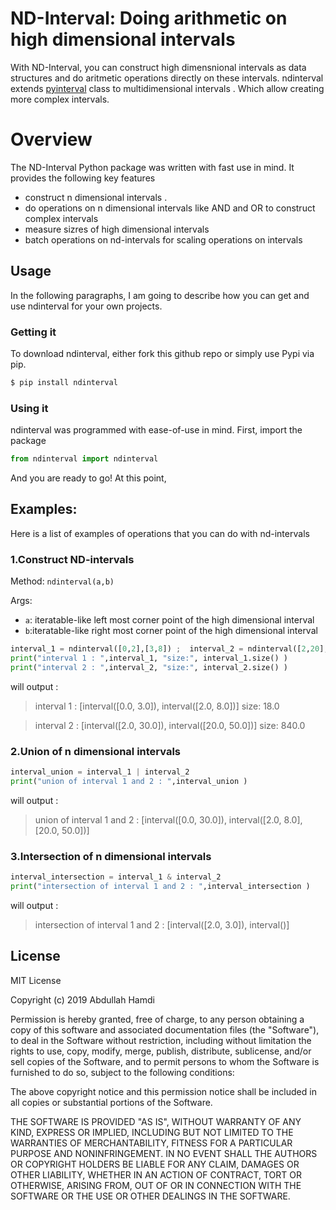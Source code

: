# ND-Interval: Doing arithmetic on high dimensional intervals 

With ND-Interval, you can construct high dimensnional intervals as data structures and do aritmetic operations directly on these intervals. ndinterval extends [pyinterval](https://github.com/taschini/pyinterval) class to multidimensional intervals . Which allow creating more complex intervals. 

# Overview
The ND-Interval Python package was written with fast use in mind. It provides the following key features

  - construct n dimensional intervals .
  - do operations on n dimensional intervals like AND and OR to construct complex intervals
  - measure sizres of high dimensional intervals  
  - batch operations on nd-intervals for scaling operations on intervals 


## Usage

In the following paragraphs, I am going to describe how you can get and use ndinterval for your own projects.

###  Getting it

To download ndinterval, either fork this github repo or simply use Pypi via pip.
```sh
$ pip install ndinterval
```

### Using it

ndinterval was programmed with ease-of-use in mind. First, import the package

```Python
from ndinterval import ndinterval
```

And you are ready to go! At this point, 

## Examples:
Here is a list of examples of operations that you can do with nd-intervals 

### 1.Construct ND-intervals 
Method: `ndinterval(a,b)`

Args: 
- `a`: iteratable-like left most corner point of the high dimensional interval   
- `b`:iteratable-like right most corner point of the high dimensional interval

```Python
interval_1 = ndinterval([0,2],[3,8]) ;  interval_2 = ndinterval([2,20],[30,50])
print("interval 1 : ",interval_1, "size:", interval_1.size() )
print("interval 2 : ",interval_2, "size:", interval_2.size() )

```
will output :
>interval 1 :  [interval([0.0, 3.0]), interval([2.0, 8.0])] size: 18.0

>interval 2 :  [interval([2.0, 30.0]), interval([20.0, 50.0])] size: 840.0
### 2.Union of n dimensional intervals 

```Python
interval_union = interval_1 | interval_2
print("union of interval 1 and 2 : ",interval_union )
```
will output :
>union of interval 1 and 2 :  [interval([0.0, 30.0]), interval([2.0, 8.0], [20.0, 50.0])]

### 3.Intersection of n dimensional intervals 
```Python
interval_intersection = interval_1 & interval_2
print("intersection of interval 1 and 2 : ",interval_intersection )
```
will output :
>intersection of interval 1 and 2 :  [interval([2.0, 3.0]), interval()]


License
----

MIT License

Copyright (c) 2019 Abdullah Hamdi


Permission is hereby granted, free of charge, to any person obtaining a copy
of this software and associated documentation files (the "Software"), to deal
in the Software without restriction, including without limitation the rights
to use, copy, modify, merge, publish, distribute, sublicense, and/or sell
copies of the Software, and to permit persons to whom the Software is
furnished to do so, subject to the following conditions:

The above copyright notice and this permission notice shall be included in all
copies or substantial portions of the Software.

THE SOFTWARE IS PROVIDED "AS IS", WITHOUT WARRANTY OF ANY KIND, EXPRESS OR
IMPLIED, INCLUDING BUT NOT LIMITED TO THE WARRANTIES OF MERCHANTABILITY,
FITNESS FOR A PARTICULAR PURPOSE AND NONINFRINGEMENT. IN NO EVENT SHALL THE
AUTHORS OR COPYRIGHT HOLDERS BE LIABLE FOR ANY CLAIM, DAMAGES OR OTHER
LIABILITY, WHETHER IN AN ACTION OF CONTRACT, TORT OR OTHERWISE, ARISING FROM,
OUT OF OR IN CONNECTION WITH THE SOFTWARE OR THE USE OR OTHER DEALINGS IN THE
SOFTWARE.
